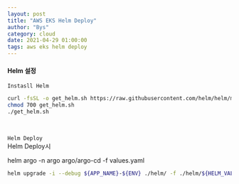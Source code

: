 ```yaml
---
layout: post
title: "AWS EKS Helm Deploy"
author: "Bys"
category: cloud
date: 2021-04-29 01:00:00
tags: aws eks helm deploy
---
```


#### Helm 설정  




`Instasll Helm`
```bash
curl -fsSL -o get_helm.sh https://raw.githubusercontent.com/helm/helm/master/scripts/get-helm-3
chmod 700 get_helm.sh
./get_helm.sh
```
<br>

`Helm Deploy`  
Helm Deploy시 

helm argo -n argo argo/argo-cd -f values.yaml
```bash
helm upgrade -i --debug ${APP_NAME}-${ENV} ./helm/ -f ./helm/${HELM_VALUES_FILE} -n ${APPLICATION_NS}
```